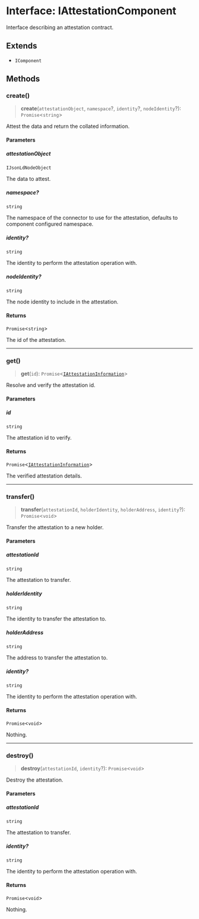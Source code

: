 # Interface: IAttestationComponent

Interface describing an attestation contract.

## Extends

- `IComponent`

## Methods

### create()

> **create**(`attestationObject`, `namespace`?, `identity`?, `nodeIdentity`?): `Promise`\<`string`\>

Attest the data and return the collated information.

#### Parameters

##### attestationObject

`IJsonLdNodeObject`

The data to attest.

##### namespace?

`string`

The namespace of the connector to use for the attestation, defaults to component configured namespace.

##### identity?

`string`

The identity to perform the attestation operation with.

##### nodeIdentity?

`string`

The node identity to include in the attestation.

#### Returns

`Promise`\<`string`\>

The id of the attestation.

***

### get()

> **get**(`id`): `Promise`\<[`IAttestationInformation`](IAttestationInformation.md)\>

Resolve and verify the attestation id.

#### Parameters

##### id

`string`

The attestation id to verify.

#### Returns

`Promise`\<[`IAttestationInformation`](IAttestationInformation.md)\>

The verified attestation details.

***

### transfer()

> **transfer**(`attestationId`, `holderIdentity`, `holderAddress`, `identity`?): `Promise`\<`void`\>

Transfer the attestation to a new holder.

#### Parameters

##### attestationId

`string`

The attestation to transfer.

##### holderIdentity

`string`

The identity to transfer the attestation to.

##### holderAddress

`string`

The address to transfer the attestation to.

##### identity?

`string`

The identity to perform the attestation operation with.

#### Returns

`Promise`\<`void`\>

Nothing.

***

### destroy()

> **destroy**(`attestationId`, `identity`?): `Promise`\<`void`\>

Destroy the attestation.

#### Parameters

##### attestationId

`string`

The attestation to transfer.

##### identity?

`string`

The identity to perform the attestation operation with.

#### Returns

`Promise`\<`void`\>

Nothing.
